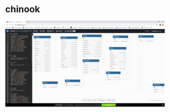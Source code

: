# chinook
![Alt text](https://github.com/jksiggy/chinook/blob/master/ChinookDB.png "Optional title")



